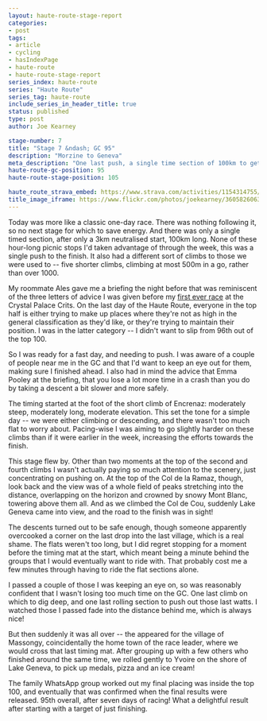 ```yaml
---
layout: haute-route-stage-report
categories:
- post
tags:
- article
- cycling
- hasIndexPage
- haute-route
- haute-route-stage-report
series_index: haute-route
series: "Haute Route"
series_tag: haute-route
include_series_in_header_title: true
status: published
type: post
author: Joe Kearney

stage-number: 7
title: "Stage 7 &ndash; GC 95"
description: "Morzine to Geneva"
meta_description: "One last push, a single time section of 100km to get through. I caught and passed plenty, and kept my top 100 GC placing &ndash; I finished the Haute Route Alps!"
haute-route-gc-position: 95
haute-route-stage-position: 105

haute_route_strava_embed: https://www.strava.com/activities/1154314755/embed/e2866f958325fd5d7e4aa633d21aeb2d0388c1bc
title_image_iframe: https://www.flickr.com/photos/joekearney/36058260633/in/album-72157687765853505/player/
---
```


[first-race-report]: /posts/first-race-report

Today was more like a classic one-day race. There was nothing following it, so no next stage for which to save energy. And there was only a single timed section, after only a 3km neutralised start, 100km long. None of these hour-long picnic stops I'd taken advantage of through the week, this was a single push to the finish. It also had a different sort of climbs to those we were used to -- five shorter climbs, climbing at most 500m in a go, rather than over 1000.

My roommate Ales gave me a briefing the night before that was reminiscent of the three letters of advice I was given before my [first ever race][first-race-report] at the Crystal Palace Crits. On the last day of the Haute Route, everyone in the top half is either trying to make up places where they're not as high in the general classification as they'd like, or they're trying to maintain their position. I was in the latter category -- I didn't want to slip from 96th out of the top 100.

So I was ready for a fast day, and needing to push. I was aware of a couple of people near me in the GC and that I'd want to keep an eye out for them, making sure I finished ahead. I also had in mind the advice that Emma Pooley at the briefing, that you lose a lot more time in a crash than you do by taking a descent a bit slower and more safely.

The timing started at the foot of the short climb of Encrenaz: moderately steep, moderately long, moderate elevation. This set the tone for a simple day -- we were either climbing or descending, and there wasn't too much flat to worry about. Pacing-wise I was aiming to go slightly harder on these climbs than if it were earlier in the week, increasing the efforts towards the finish.

This stage flew by. Other than two moments at the top of the second and fourth climbs I wasn't actually paying so much attention to the scenery, just concentrating on pushing on. At the top of the Col de la Ramaz, though, look back and the view was of a whole field of peaks stretching into the distance, overlapping on the horizon and crowned by snowy Mont Blanc, towering above them all. And as we climbed the Col de Cou, suddenly Lake Geneva came into view, and the road to the finish was in sight!

The descents turned out to be safe enough, though someone apparently overcooked a corner on the last drop into the last village, which is a real shame. The flats weren't too long, but I did regret stopping for a moment before the timing mat at the start, which meant being a minute behind the groups that I would eventually want to ride with. That probably cost me a few minutes through having to ride the flat sections alone.

I passed a couple of those I was keeping an eye on, so was reasonably confident that I wasn't losing too much time on the GC. One last climb on which to dig deep, and one last rolling section to push out those last watts. I watched those I passed fade into the distance behind me, which is always nice!

But then suddenly it was all over -- the appeared for the village of Massongy, coincidentally the home town of the race leader, where we would cross that last timing mat. After grouping up with a few others who finished around the same time, we rolled gently to Yvoire on the shore of Lake Geneva, to pick up medals, pizza and an ice cream!

The family WhatsApp group worked out my final placing was inside the top 100, and eventually that was confirmed when the final results were released. 95th overall, after seven days of racing! What a delightful result after starting with a target of just finishing.
